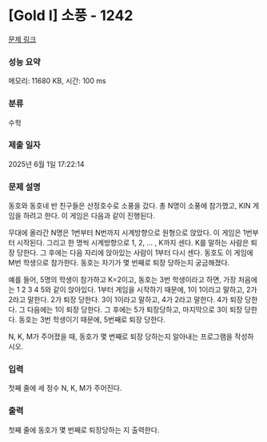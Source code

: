 # [Gold I] 소풍 - 1242 

[문제 링크](https://www.acmicpc.net/problem/1242) 

### 성능 요약

메모리: 11680 KB, 시간: 100 ms

### 분류

수학

### 제출 일자

2025년 6월 1일 17:22:14

### 문제 설명

<p>동호와 동호네 반 친구들은 산정호수로 소풍을 갔다. 총 N명이 소풍에 참가했고, KIN 게임을 하려고 한다. 이 게임은 다음과 같이 진행된다.</p>

<p>무대에 올라간 N명은 1번부터 N번까지 시계방향으로 원형으로 앉았다. 이 게임은 1번부터 시작된다. 그리고 한 명씩 시계방향으로 1, 2, ... , K까지 센다. K를 말하는 사람은 퇴장 당한다. 그 후에는 다음 자리에 앉아있는 사람이 1부터 다시 센다. 동호도 이 게임에 M번 학생으로 참가한다. 동호는 자기가 몇 번째로 퇴장 당하는지 궁금해졌다.</p>

<p>예를 들어, 5명의 학생이 참가하고 K=2이고, 동호는 3번 학생이라고 하면, 가장 처음에는 1 2 3 4 5와 같이 앉아있다. 1부터 게임을 시작하기 때문에, 1이 1이라고 말하고, 2가 2라고 말한다. 2가 퇴장 당한다. 3이 1이라고 말하고, 4가 2라고 말한다. 4가 퇴장 당한다. 그 다음에는 1이 퇴장 당한다. 그 후에는 5가 퇴장당하고, 마지막으로 3이 퇴장 당한다. 동호는 3번 학생이기 때문에, 5번째로 퇴장 당한다.</p>

<p>N, K, M가 주어졌을 때, 동호가 몇 번째로 퇴장 당하는지 알아내는 프로그램을 작성하시오.</p>

### 입력 

 <p>첫째 줄에 세 정수 N, K, M가 주어진다.</p>

### 출력 

 <p>첫째 줄에 동호가 몇 번째로 퇴장당하는 지 출력한다.</p>

